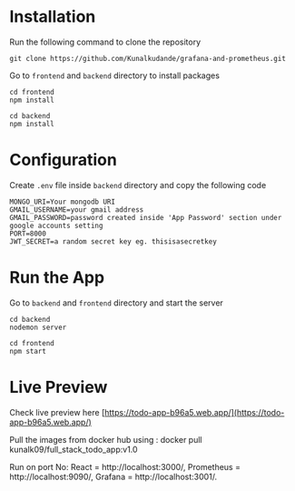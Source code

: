 # Installation
Run the following command to clone the repository
```
git clone https://github.com/Kunalkudande/grafana-and-prometheus.git
```
Go to ```frontend``` and ```backend``` directory to install packages
```
cd frontend
npm install
```
```
cd backend
npm install
```
# Configuration
Create ```.env``` file inside ```backend``` directory and copy the following code

```
MONGO_URI=Your mongodb URI
GMAIL_USERNAME=your gmail address 
GMAIL_PASSWORD=password created inside 'App Password' section under google accounts setting
PORT=8000
JWT_SECRET=a random secret key eg. thisisasecretkey
```
# Run the App
Go to ```backend``` and ```frontend``` directory and start the server
```
cd backend
nodemon server
```
```
cd frontend
npm start
```
# Live Preview
Check live preview here [https://todo-app-b96a5.web.app/](https://todo-app-b96a5.web.app/)


Pull the images from docker hub using : docker pull kunalk09/full_stack_todo_app:v1.0

Run on port No: 
React = http://localhost:3000/,
Prometheus = http://localhost:9090/,
Grafana = http://localhost:3001/.


